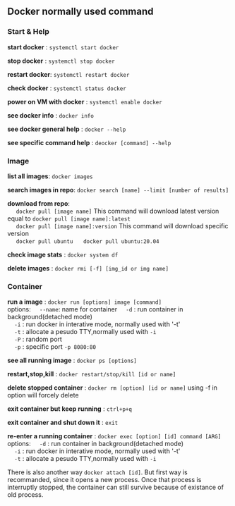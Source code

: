 ## Docker normally used command

### Start & Help

**start docker**  : `systemctl start docker`  

**stop docker**   : `systemctl stop docker`

**restart docker**: `systemctl restart docker`  

**check docker**  : `systemctl status docker`  

**power on VM with docker** : `systemctl enable docker`  

**see docker info**         : `docker info`  

**see docker general help** : `docker --help`  

**see specific command help**  : `deocker [command] --help`  

### Image

**list all images**: `docker images`  

**search images in repo**: `docker search [name] --limit [number of results]`  

**download from repo**:  
&nbsp;&nbsp;&nbsp;&nbsp; `docker pull [image name]`   This command will download latest version equal to `docker pull [image name]:latest`  
&nbsp;&nbsp;&nbsp;&nbsp; `docker pull [image name]:version`   This command will download specific version  
&nbsp;&nbsp;&nbsp;&nbsp; `docker pull ubuntu` &nbsp;&nbsp;&nbsp;&nbsp; `docker pull ubuntu:20.04`  

**check image stats** : `docker system df`  

**delete images** : `docker rmi [-f] [img_id or img name]`


### Container

**run a image** : `docker run [options] image [command]`  
options:
&nbsp;&nbsp;&nbsp;&nbsp;`--name`: name for container
&nbsp;&nbsp;&nbsp;&nbsp;`-d`    : run container in background(detached mode)  
&nbsp;&nbsp;&nbsp;&nbsp;`-i`    : run docker in interative mode, normally used with '-t'  
&nbsp;&nbsp;&nbsp;&nbsp;`-t`    : allocate a pesudo TTY,normally used with `-i`  
&nbsp;&nbsp;&nbsp;&nbsp;`-P`    : random port  
&nbsp;&nbsp;&nbsp;&nbsp;`-p`    : specific port `-p 8080:80`  

**see all running image** : `docker ps [options]`  

**restart,stop,kill**     : `docker restart/stop/kill [id or name]`

**delete stopped container**  : `docker rm [option] [id or name]` using -f in option will forcely delete 

**exit container but keep running** : `ctrl+p+q`

**exit container and shut down it** : `exit`

**re-enter a running container** : `docker exec [option] [id] command [ARG]`
options:
&nbsp;&nbsp;&nbsp;&nbsp;`-d`    : run container in background(detached mode)  
&nbsp;&nbsp;&nbsp;&nbsp;`-i`    : run docker in interative mode, normally used with '-t'  
&nbsp;&nbsp;&nbsp;&nbsp;`-t`    : allocate a pesudo TTY,normally used with `-i`  

There is also another way `docker attach [id]`. But first way is recommanded, since it opens a new process. Once that process is interruptly stopped, the container can still survive because of existance of old process.
